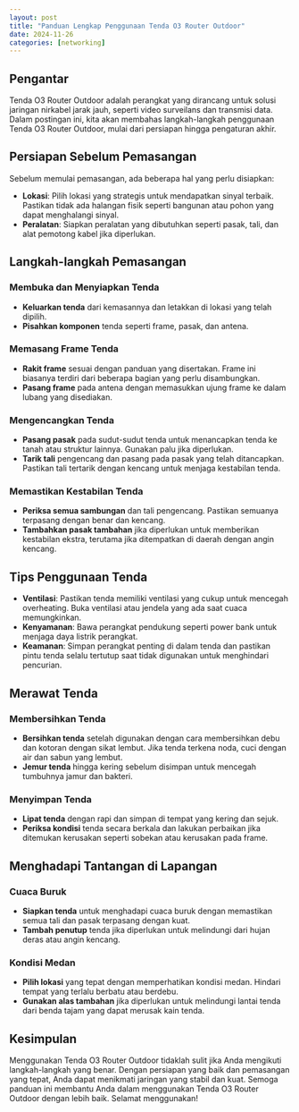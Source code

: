 ```yaml
---
layout: post
title: "Panduan Lengkap Penggunaan Tenda O3 Router Outdoor"
date: 2024-11-26
categories: [networking]
---
```


## Pengantar

Tenda O3 Router Outdoor adalah perangkat yang dirancang untuk solusi jaringan nirkabel jarak jauh, seperti video surveilans dan transmisi data. Dalam postingan ini, kita akan membahas langkah-langkah penggunaan Tenda O3 Router Outdoor, mulai dari persiapan hingga pengaturan akhir.

## Persiapan Sebelum Pemasangan

Sebelum memulai pemasangan, ada beberapa hal yang perlu disiapkan:

- **Lokasi**: Pilih lokasi yang strategis untuk mendapatkan sinyal terbaik. Pastikan tidak ada halangan fisik seperti bangunan atau pohon yang dapat menghalangi sinyal.
- **Peralatan**: Siapkan peralatan yang dibutuhkan seperti pasak, tali, dan alat pemotong kabel jika diperlukan.

## Langkah-langkah Pemasangan

### Membuka dan Menyiapkan Tenda

- **Keluarkan tenda** dari kemasannya dan letakkan di lokasi yang telah dipilih.
- **Pisahkan komponen** tenda seperti frame, pasak, dan antena.

### Memasang Frame Tenda

- **Rakit frame** sesuai dengan panduan yang disertakan. Frame ini biasanya terdiri dari beberapa bagian yang perlu disambungkan.
- **Pasang frame** pada antena dengan memasukkan ujung frame ke dalam lubang yang disediakan.

### Mengencangkan Tenda

- **Pasang pasak** pada sudut-sudut tenda untuk menancapkan tenda ke tanah atau struktur lainnya. Gunakan palu jika diperlukan.
- **Tarik tali** pengencang dan pasang pada pasak yang telah ditancapkan. Pastikan tali tertarik dengan kencang untuk menjaga kestabilan tenda.

### Memastikan Kestabilan Tenda

- **Periksa semua sambungan** dan tali pengencang. Pastikan semuanya terpasang dengan benar dan kencang.
- **Tambahkan pasak tambahan** jika diperlukan untuk memberikan kestabilan ekstra, terutama jika ditempatkan di daerah dengan angin kencang.

## Tips Penggunaan Tenda

- **Ventilasi**: Pastikan tenda memiliki ventilasi yang cukup untuk mencegah overheating. Buka ventilasi atau jendela yang ada saat cuaca memungkinkan.
- **Kenyamanan**: Bawa perangkat pendukung seperti power bank untuk menjaga daya listrik perangkat.
- **Keamanan**: Simpan perangkat penting di dalam tenda dan pastikan pintu tenda selalu tertutup saat tidak digunakan untuk menghindari pencurian.

## Merawat Tenda

### Membersihkan Tenda

- **Bersihkan tenda** setelah digunakan dengan cara membersihkan debu dan kotoran dengan sikat lembut. Jika tenda terkena noda, cuci dengan air dan sabun yang lembut.
- **Jemur tenda** hingga kering sebelum disimpan untuk mencegah tumbuhnya jamur dan bakteri.

### Menyimpan Tenda

- **Lipat tenda** dengan rapi dan simpan di tempat yang kering dan sejuk.
- **Periksa kondisi** tenda secara berkala dan lakukan perbaikan jika ditemukan kerusakan seperti sobekan atau kerusakan pada frame.

## Menghadapi Tantangan di Lapangan

### Cuaca Buruk

- **Siapkan tenda** untuk menghadapi cuaca buruk dengan memastikan semua tali dan pasak terpasang dengan kuat.
- **Tambah penutup** tenda jika diperlukan untuk melindungi dari hujan deras atau angin kencang.

### Kondisi Medan

- **Pilih lokasi** yang tepat dengan memperhatikan kondisi medan. Hindari tempat yang terlalu berbatu atau berdebu.
- **Gunakan alas tambahan** jika diperlukan untuk melindungi lantai tenda dari benda tajam yang dapat merusak kain tenda.

## Kesimpulan

Menggunakan Tenda O3 Router Outdoor tidaklah sulit jika Anda mengikuti langkah-langkah yang benar. Dengan persiapan yang baik dan pemasangan yang tepat, Anda dapat menikmati jaringan yang stabil dan kuat. Semoga panduan ini membantu Anda dalam menggunakan Tenda O3 Router Outdoor dengan lebih baik. Selamat menggunakan!
